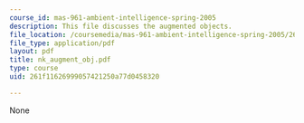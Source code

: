 ```yaml
---
course_id: mas-961-ambient-intelligence-spring-2005
description: This file discusses the augmented objects.
file_location: /coursemedia/mas-961-ambient-intelligence-spring-2005/261f11626999057421250a77d0458320_nk_augment_obj.pdf
file_type: application/pdf
layout: pdf
title: nk_augment_obj.pdf
type: course
uid: 261f11626999057421250a77d0458320

---
```

None